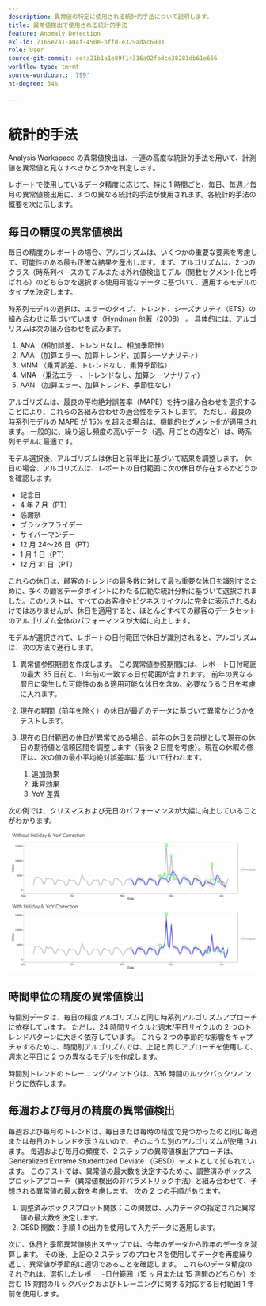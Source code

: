 ```yaml
---
description: 異常値の特定に使用される統計的手法について説明します。
title: 異常値検出で使用される統計的手法
feature: Anomaly Detection
exl-id: 7165e7a1-a04f-450e-bffd-e329adac6903
role: User
source-git-commit: ce4a21b1a1e89f14316a92fbdce38281db61e666
workflow-type: tm+mt
source-wordcount: '799'
ht-degree: 34%

---
```


# 統計的手法

Analysis Workspace の異常値検出は、一連の高度な統計的手法を用いて、計測値を異常値と見なすべきかどうかを判定します。

レポートで使用しているデータ精度に応じて、特に 1 時間ごと、毎日、毎週／毎月の異常値検出用に、3 つの異なる統計的手法が使用されます。各統計的手法の概要を次に示します。

## 毎日の精度の異常値検出

毎日の精度のレポートの場合、アルゴリズムは、いくつかの重要な要素を考慮して、可能性のある最も正確な結果を産出します。まず、アルゴリズムは、2 つのクラス（時系列ベースのモデルまたは外れ値検出モデル（関数セグメント化と呼ばれる）のどちらかを選択する使用可能なデータに基づいて、適用するモデルのタイプを決定します。

時系列モデルの選択は、エラーのタイプ、トレンド、シーズナリティ（ETS）の組み合わせに基づいています（[Hyndman 他著（2008） &#x200B;](https://idp.springer.com/authorize?response_type=cookie&client_id=springerlink&redirect_uri=https%3A%2F%2Flink.springer.com%2Fbook%2F10.1007%2F978-3-540-71918-2)。 具体的には、アルゴリズムは次の組み合わせを試みます。

1. ANA （相加誤差、トレンドなし、相加季節性）
1. AAA （加算エラー、加算トレンド、加算シーソナリティ）
1. MNM （乗算誤差、トレンドなし、乗算季節性）
1. MNA （乗法エラー、トレンドなし、加算シーソナリティ）
1. AAN （加算エラー、加算トレンド、季節性なし）

アルゴリズムは、最良の平均絶対誤差率（MAPE）を持つ組み合わせを選択することにより、これらの各組み合わせの適合性をテストします。 ただし、最良の時系列モデルの MAPE が 15% を超える場合は、機能的セグメント化が適用されます。 一般的に、繰り返し頻度の高いデータ（週、月ごとの週など）は、時系列モデルに最適です。

モデル選択後、アルゴリズムは休日と前年比に基づいて結果を調整します。 休日の場合、アルゴリズムは、レポートの日付範囲に次の休日が存在するかどうかを確認します。

* 記念日
* 4 年 7 月（PT）
* 感謝祭
* ブラックフライデー
* サイバーマンデー
* 12 月 24～26 日（PT）
* 1 月 1 日（PT）
* 12 月 31 日（PT）

これらの休日は、顧客のトレンドの最多数に対して最も重要な休日を識別するために、多くの顧客データポイントにわたる広範な統計分析に基づいて選択されました。このリストは、すべてのお客様やビジネスサイクルに完全に表示されるわけではありませんが、休日を適用すると、ほとんどすべての顧客のデータセットのアルゴリズム全体のパフォーマンスが大幅に向上します。

モデルが選択されて、レポートの日付範囲で休日が識別されると、アルゴリズムは、次の方法で進行します。

1. 異常値参照期間を作成します。 この異常値参照期間には、レポート日付範囲の最大 35 日前と、1 年前の一致する日付範囲が含まれます。 前年の異なる暦日に発生した可能性のある適用可能な休日を含め、必要なうるう日を考慮に入れます。
1. 現在の期間（前年を除く）の休日が最近のデータに基づいて異常かどうかをテストします。
1. 現在の日付範囲の休日が異常である場合、前年の休日を前提として現在の休日の期待値と信頼区間を調整します（前後 2 日間を考慮）。現在の休暇の修正は、次の値の最小平均絶対誤差率に基づいて行われます。

   1. 追加効果
   1. 乗算効果
   1. YoY 差異

次の例では、クリスマスおよび元日のパフォーマンスが大幅に向上していることがわかります。

![&#x200B; パフォーマンスの変化（休日パフォーマンスの有無を示す 2 つの折れ線グラフ &#x200B;](assets/anomaly_statistics.png)

## 時間単位の精度の異常値検出

時間別データは、毎日の精度アルゴリズムと同じ時系列アルゴリズムアプローチに依存しています。 ただし、24 時間サイクルと週末/平日サイクルの 2 つのトレンドパターンに大きく依存しています。 これら 2 つの季節的な影響をキャプチャするために、時間別アルゴリズムでは、上記と同じアプローチを使用して、週末と平日に 2 つの異なるモデルを作成します。

時間別トレンドのトレーニングウィンドウは、336 時間のルックバックウィンドウに依存します。

## 毎週および毎月の精度の異常値検出

毎週および毎月のトレンドは、毎日または毎時の精度で見つかったのと同じ毎週または毎日のトレンドを示さないので、そのような別のアルゴリズムが使用されます。 毎週および毎月の頻度で、2 ステップの異常値検出アプローチは、Generalized Extreme Studentized Deviate （GESD）テストとして知られています。 このテストでは、異常値の最大数を決定するために、調整済みボックスプロットアプローチ（異常値検出の非パラメトリック手法）と組み合わせて、予想される異常値の最大数を考慮します。 次の 2 つの手順があります。

1. 調整済みボックスプロット関数：この関数は、入力データの指定された異常値の最大数を決定します。
1. GESD 関数：手順 1 の出力を使用して入力データに適用します。

次に、休日と季節異常値検出ステップでは、今年のデータから昨年のデータを減算します。 その後、上記の 2 ステップのプロセスを使用してデータを再度繰り返し、異常値が季節的に適切であることを確認します。 これらのデータ精度のそれぞれは、選択したレポート日付範囲（15 ヶ月または 15 週間のどちらか）を含む 15 期間のルックバックおよびトレーニングに関する対応する日付範囲 1 年前を使用します。
